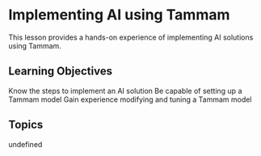 # Implementing AI using Tammam

This lesson provides a hands-on experience of implementing AI solutions using Tammam.

## Learning Objectives
Know the steps to implement an AI solution
Be capable of setting up a Tammam model
Gain experience modifying and tuning a Tammam model

## Topics
undefined